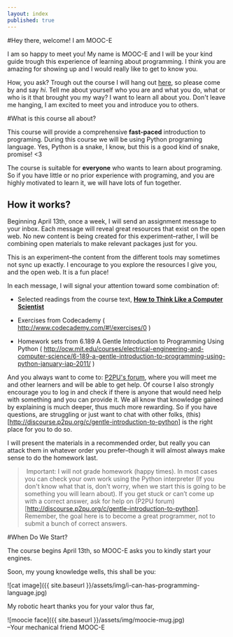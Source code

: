 ```yaml
---
layout: index
published: true
---
```


#Hey there, welcome! I am MOOC-E

I am so happy to meet you! My name is MOOC-E and I will be your kind guide trough this experience of learning about programming. I think you are amazing for showing up and I would really like to get to know you. 

How, you ask? Trough out the course I will hang out [here](http://discourse.p2pu.org/c/gentle-introduction-to-python), so please come by and say *hi*. Tell me about yourself who you are and what you do, what or who is it that brought you my way? I want to learn all about you. Don't leave me hanging, I am excited to meet you and introduce you to others.

#What is this course all about?

This course will provide a comprehensive __fast-paced__ introduction to programing. During this course we will be using Python programing language. Yes, Python is a snake, I know, but this is a good kind of snake, 
promise! <3

The course is suitable for __everyone__ who wants to learn about programing. So if you have little or no prior experience with programing, and you are highly motivated to learn it, we will have lots of fun together.

## How it works?

Beginning April 13th, once a week, I will send an assignment message to your inbox. Each message will reveal great resources that exist on the open web. No new content is being created for this experiment–rather, I will be combining open materials to make relevant packages just for you.

This is an experiment–the content from the different tools may sometimes not sync up exactly. I encourage to you explore the resources I give you, and the open web. It is a fun place!

In each message, I will signal your attention toward some combination of:

* Selected readings from the course text, [__How to Think Like a Computer Scientist__]( http://www.greenteapress.com/thinkpython/thinkCSpy/html/ ) 
	
* Exercises from Codecademy ( http://www.codecademy.com/#!/exercises/0 ) 

* Homework sets from 6.189 A Gentle Introduction to Programming Using Python ( http://ocw.mit.edu/courses/electrical-engineering-and-computer-science/6-189-a-gentle-introduction-to-programming-using-python-january-iap-2011/ ) 

And you always want to come to:
[P2PU's forum](http://discourse.p2pu.org/c/gentle-introduction-to-python), where you will meet me and  other learners and will be able to get help. Of course I also strongly encourage you to log in and check if there is anyone that would need help with something and you can provide it. We all know that knowledge gained by explaining is much deeper, thus much more rewarding. 
So if you have questions, are struggling or just want to chat with other folks, (this)[http://discourse.p2pu.org/c/gentle-introduction-to-python] is the right place for you to do so.

I will present the materials in a recommended order, but really you can attack them in whatever order you prefer–though it will almost always make sense to do the homework last.

> Important: I will not grade homework (happy times). In most cases you can check your own work using the Python interpreter (If you don't know what that is, don't worry, when we start this is going to be something you will learn about). If you get stuck or can’t come up with a correct answer, ask for help on (P2PU forum)[http://discourse.p2pu.org/c/gentle-introduction-to-python]. Remember, the goal here is to become a great programmer, not to submit a bunch of correct answers.


#When Do We Start?

The course begins April 13th, so MOOC-E asks you to kindly start your engines.


Soon, my young knowledge wells, this shall be you:

 ![cat image]({{ site.baseurl }}/assets/img/i-can-has-programming-language.jpg) 

My robotic heart thanks you for your valor thus far,

![moocie face]({{ site.baseurl }}/assets/img/moocie-mug.jpg)  
–Your mechanical friend MOOC-E




